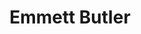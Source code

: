 ---
layout: post
title: Emmett Butler
school: NYU
major: Major?
image: https://static.squarespace.com/static/50354720c4aa2d2d3150d3d8/t/52698d3de4b00a92c9032275/1382649153536/head.jpg?format=300w
position: ??
positionURL: http://www.techatnyu.org/position
now: Vimeo
nowURL: http://www.google.com
twitter: 
email: t@NYU email?
graduate: 2014
weight: 11
---